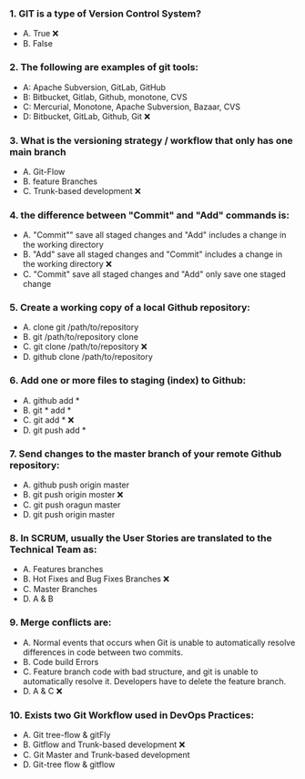 ### 1. GIT is a type of Version Control System?
- A. True ❌ <br> 
- B. False <br>

### 2. The following are examples of git tools:
- A: Apache Subversion, GitLab, GitHub <br>
- B: Bitbucket, Gitlab, Github, monotone, CVS <br>
- C: Mercurial, Monotone, Apache Subversion, Bazaar, CVS <br>
- D: Bitbucket, GitLab, Github, Git ❌ <br>

### 3. What is the versioning strategy / workflow that only has one main branch
- A. Git-Flow
- B. feature Branches
- C. Trunk-based development ❌

### 4. the difference between "Commit" and "Add" commands is:
- A. "Commit"" save all staged changes and "Add" includes a change in the working directory
- B. "Add" save all staged changes and "Commit" includes a change in the working directory ❌
- C. "Commit" save all staged changes and "Add" only save one staged change

### 5. Create a working copy of a local Github repository:
- A. clone git /path/to/repository 
- B. git /path/to/repository clone 
- C. git clone /path/to/repository ❌
- D. github clone /path/to/repository 

### 6. Add one or more files to staging (index) to Github:
- A. github add * 
- B. git * add * 
- C. git add * ❌
- D. git push add * 

### 7. Send changes to the master branch of your remote  Github repository:
- A. github push origin master
- B. git push origin moster ❌
- C. git push oragun master
- D. git push origin master

### 8. In SCRUM, usually the User Stories are translated to the Technical Team as:
- A. Features branches
- B. Hot Fixes and Bug Fixes Branches ❌
- C. Master Branches
- D. A & B 

### 9. Merge conflicts are:
- A. Normal events that occurs when Git is unable to automatically resolve differences in code between two commits.
- B. Code build Errors
- C. Feature branch code with bad structure, and git is unable to automatically resolve it. Developers have to delete the feature branch.
- D. A & C ❌

### 10. Exists two Git Workflow used in DevOps Practices:
- A. Git tree-flow & gitFly
- B. Gitflow and Trunk-based development ❌
- C. Git Master and Trunk-based development 
- D. Git-tree flow & gitflow 